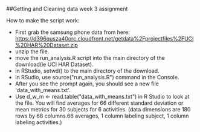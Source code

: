 ##Getting and Cleaning data week 3 assignment

How to make the script work:

  * First grab the samsung phone data from here:
  https://d396qusza40orc.cloudfront.net/getdata%2Fprojectfiles%2FUCI%20HAR%20Dataset.zip 
  * unzip the file.
  * move the run_analysis.R script into the main directory of the download(ie UCI HAR Dataset).
  * in RStudio,  setwd() to the main directory of the download.
  * in RSudio, use source("run_analysis.R") command in the Console.
  * After you see the prompt again,  you should see a new file 'data_with_means.txt'.
  * Use d_w_m <- read.table("data_with_means.txt") in R Studio to look at the file.  You will find averages for 66 different standard deviation or mean metrics for 30 subjects for 6 activities.  (data dimensions are 180 rows by 68 columns.66 averages, 1 column labeling subject, 1 column labeling activities.)
  

